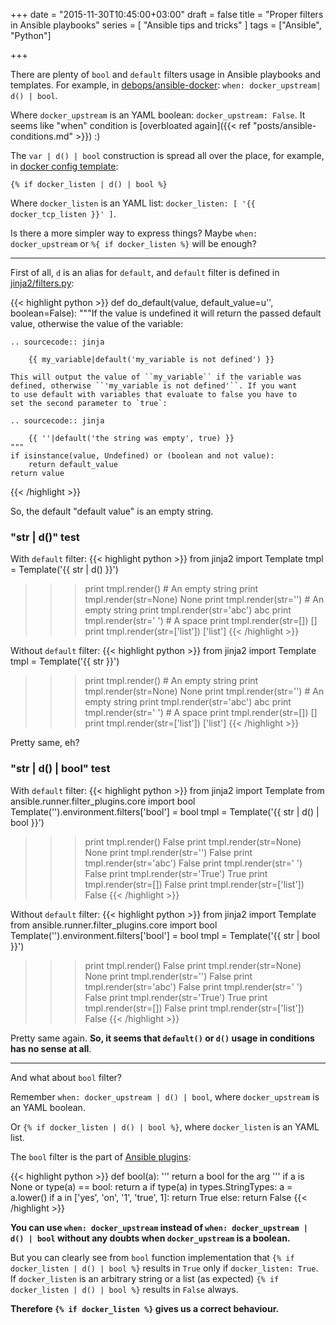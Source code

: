 +++
date = "2015-11-30T10:45:00+03:00"
draft = false
title = "Proper filters in Ansible playbooks"
series = [ "Ansible tips and tricks" ]
tags = ["Ansible", "Python"]

+++

There are plenty of ```bool``` and ```default``` filters usage in Ansible playbooks and templates. For example, in [debops/ansible-docker](https://github.com/debops/ansible-docker/blob/master/tasks/main.yml): ```when: docker_upstream| d() | bool```.

Where ```docker_upstream``` is an YAML boolean: ```docker_upstream: False```. It seems like "when" condition is [overbloated again]({{< ref "posts/ansible-conditions.md" >}}) :)  

The ```var | d() | bool``` construction is spread all over the place, for example, in [docker config template](https://github.com/debops/ansible-docker/blob/master/templates/etc/default/docker.j2):
 
```
{% if docker_listen | d() | bool %}
```

Where ```docker_listen``` is an YAML list: ```docker_listen: [ '{{ docker_tcp_listen }}' ]```.

Is there a more simpler way to express things? Maybe ```when: docker_upstream``` or ```%{ if docker_listen %}``` will be enough?

---

First of all, ```d``` is an alias for ```default```, and ```default``` filter is defined in [jinja2/filters.py](https://github.com/mitsuhiko/jinja2/blob/master/jinja2/filters.py):

{{< highlight python >}}
def do_default(value, default_value=u'', boolean=False):
    """If the value is undefined it will return the passed default value,
    otherwise the value of the variable:

    .. sourcecode:: jinja

        {{ my_variable|default('my_variable is not defined') }}

    This will output the value of ``my_variable`` if the variable was
    defined, otherwise ``'my_variable is not defined'``. If you want
    to use default with variables that evaluate to false you have to
    set the second parameter to `true`:

    .. sourcecode:: jinja

        {{ ''|default('the string was empty', true) }}
    """
    if isinstance(value, Undefined) or (boolean and not value):
        return default_value
    return value
{{< /highlight >}}

So, the default "default value" is an empty string.

### "str | d()" test

With ```default``` filter:
{{< highlight python >}}
from jinja2 import Template
tmpl = Template('{{ str | d() }}')
>>> print tmpl.render()
                                  # An empty string
>>> print tmpl.render(str=None)
None
>>> print tmpl.render(str='')
                                  # An empty string
>>> print tmpl.render(str='abc')
abc
>>> print tmpl.render(str=' ')
                                  # A space
>>> print tmpl.render(str=[])
[]
>>> print tmpl.render(str=['list'])
['list']
{{< /highlight >}}

Without ```default``` filter:
{{< highlight python >}}
from jinja2 import Template
tmpl = Template('{{ str }}')
>>> print tmpl.render()
                                  # An empty string
>>> print tmpl.render(str=None)
None
>>> print tmpl.render(str='')
                                  # An empty string
>>> print tmpl.render(str='abc')
abc
>>> print tmpl.render(str=' ')
                                  # A space
>>> print tmpl.render(str=[])
[]
>>> print tmpl.render(str=['list'])
['list']
{{< /highlight >}}

Pretty same, eh?

### "str | d() | bool" test

With ```default``` filter:
{{< highlight python >}}
from jinja2 import Template
from ansible.runner.filter_plugins.core import bool
Template('').environment.filters['bool'] = bool
tmpl = Template('{{ str | d() | bool }}')
>>> print tmpl.render()
False
>>> print tmpl.render(str=None)
None
>>> print tmpl.render(str='')
False
>>> print tmpl.render(str='abc')
False
>>> print tmpl.render(str=' ')
False
>>> print tmpl.render(str='True')
True
>>> print tmpl.render(str=[])
False
>>> print tmpl.render(str=['list'])
False
{{< /highlight >}}

Without ```default``` filter:
{{< highlight python >}}
from jinja2 import Template
from ansible.runner.filter_plugins.core import bool
Template('').environment.filters['bool'] = bool
tmpl = Template('{{ str | bool }}')
>>> print tmpl.render()
False
>>> print tmpl.render(str=None)
None
>>> print tmpl.render(str='')
False
>>> print tmpl.render(str='abc')
False
>>> print tmpl.render(str=' ')
False
>>> print tmpl.render(str='True')
True
>>> print tmpl.render(str=[])
False
>>> print tmpl.render(str=['list'])
False
{{< /highlight >}}

Pretty same again. **So, it seems that ```default()``` or ```d()``` usage in conditions has no sense at all**.

---

And what about ```bool``` filter?

Remember ```when: docker_upstream | d() | bool```, where ```docker_upstream``` is an YAML boolean.

Or ```{% if docker_listen | d() | bool %}```, where ```docker_listen``` is an YAML list.

The ```bool``` filter is the part of [Ansible plugins](https://github.com/ansible/ansible/blob/devel/lib/ansible/plugins/filter/core.py):

{{< highlight python >}}
def bool(a):
    ''' return a bool for the arg '''
    if a is None or type(a) == bool:
        return a
    if type(a) in types.StringTypes:
        a = a.lower()
    if a in ['yes', 'on', '1', 'true', 1]:
        return True
    else:
        return False
{{< /highlight >}}

**You can use ```when: docker_upstream``` instead of ```when: docker_upstream | d() | bool``` without any doubts when ```docker_upstream``` is a boolean.**

But you can clearly see from ```bool``` function implementation that ```{% if docker_listen | d() | bool %}``` results in ```True``` only if ```docker_listen: True```. If ```docker_listen``` is an arbitrary string or a list (as expected) ```{% if docker_listen | d() | bool %}``` results in ```False``` always.
 
**Therefore ```{% if docker_listen %}``` gives us a correct behaviour.**
